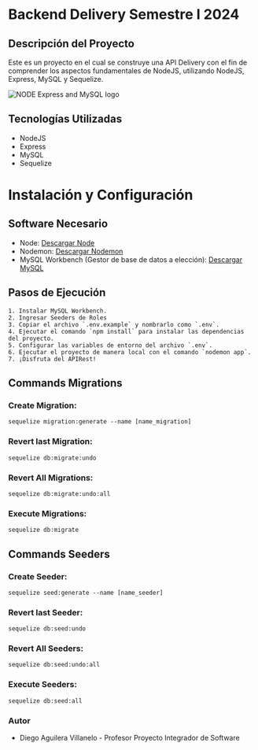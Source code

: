 # Backend Delivery Semestre I 2024
## Descripción del Proyecto
Este es un proyecto en el cual se construye una API Delivery con el fin de comprender los aspectos fundamentales de NodeJS, utilizando NodeJS, Express, MySQL y Sequelize.

![NODE Express and MySQL logo](https://miro.medium.com/v2/resize:fit:1400/1*_v_pedAJHn3NzW6prKDRdA.png)

## Tecnologías Utilizadas
- NodeJS
- Express
- MySQL
- Sequelize

# Instalación y Configuración

## Software Necesario
- Node: [Descargar Node](https://nodejs.org/en/download/current)
- Nodemon: [Descargar Nodemon](https://www.npmjs.com/package/nodemon)
- MySQL Workbench (Gestor de base de datos a elección): [Descargar MySQL](https://dev.mysql.com/downloads/installer/)

## Pasos de Ejecución
    1. Instalar MySQL Workbench. 
    2. Ingresar Seeders de Roles 
    3. Copiar el archivo `.env.example` y nombrarlo como `.env`.
    4. Ejecutar el comando `npm install` para instalar las dependencias del proyecto.
    5. Configurar las variables de entorno del archivo `.env`.
    6. Ejecutar el proyecto de manera local con el comando `nodemon app`.
    7. ¡Disfruta del APIRest!

## Commands Migrations

### Create Migration:
```code
sequelize migration:generate --name [name_migration]
```

### Revert last Migration:
```code
sequelize db:migrate:undo
```

### Revert All Migrations:
```code
sequelize db:migrate:undo:all
```

### Execute Migrations:
```code
sequelize db:migrate
```

## Commands Seeders

### Create Seeder:
```code
sequelize seed:generate --name [name_seeder]
```

### Revert last Seeder:
```code
sequelize db:seed:undo
```

### Revert All Seeders:
```code
sequelize db:seed:undo:all
```

### Execute Seeders:
```code
sequelize db:seed:all
```

### Autor
- Diego Aguilera Villanelo - Profesor Proyecto Integrador de Software
